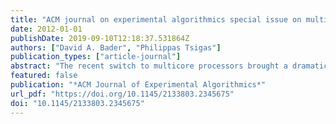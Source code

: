 ```yaml
---
title: "ACM journal on experimental algorithmics special issue on multicore algorithms"
date: 2012-01-01
publishDate: 2019-09-10T12:18:37.531864Z
authors: ["David A. Bader", "Philippas Tsigas"]
publication_types: ["article-journal"]
abstract: "The recent switch to multicore processors brought a dramatic change that affects a large spectrum of systems from embedded and general-purpose to high-end computing systems. Parallelism is forcing major changes in software development. The aim of this issue is to discuss the challenges that parallelism brings to the design and implementation of algorithms and data structures. This special issue arose out of discussions held at the Dagstuhl Seminar 10261, on <it>Algorithm Engineering</it> held June 27--July 2, 2010, in Germany, and organized by Giuseppe F. Italiano (Università di Roma “Tor Vergata,” Italy), David S. Johnson (AT&T Research, Florham Park, NJ), Petra Mutzel (Technical University of Dortmund, Germany), and Peter Sanders (Karlsruhe Institute of Technology, Germany). We conceived a special issue of the ACM <it>Journal on Experimental Algorithmics</it> with a call for original submissions that address implementation and performance issues of multicore algorithms and data structures for any multicore processor, for example, Intel Nehalem, Single-Chip Cloud, NVIDIA and AMD GPUs. An experimental study typically includes an implementation, a series of experiments designed to understand the behavior of the algorithm(s) under study, and a critical discussion of the experiments and their results. We welcomed experimental submissions and encouraged authors to include test data from previously published studies to enable critical comparisons. A total of nine submissions were received, and four were accepted for this special issue. All manuscripts had at least three extensive reviews, and most received five to six reviews. We thank all of the authors for their submissions, and especially the 16 reviewers of these manuscripts."
featured: false
publication: "*ACM Journal of Experimental Algorithmics*"
url_pdf: "https://doi.org/10.1145/2133803.2345675"
doi: "10.1145/2133803.2345675"
---
```


